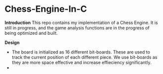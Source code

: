 # Chess-Engine-In-C

**Introduction**
This repo contains my implementation of a Chess Engine. It is still in progress, and the game analysis functions are in the progress of being optimized and built.

**Design**
- The board is initialized as 16 different bit-boards. These are used to track the current position of each different piece. We use bit-boards as they are more space effective and increase effieciency significantly. 
- 
